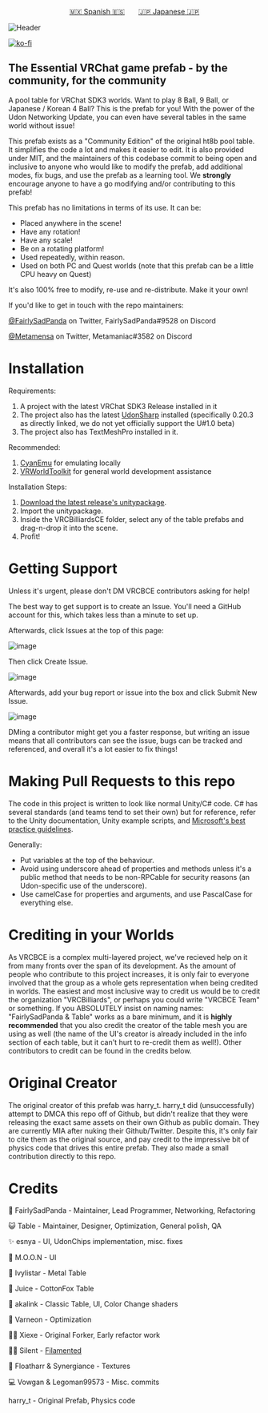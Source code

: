 <p align="center"><a href="https://github.com/VRCBilliards/vrcbce/blob/master/README_es.md">🇲🇽 Spanish 🇪🇸</a> &nbsp;&nbsp;&nbsp;&nbsp;&nbsp; <a href="https://github.com/VRCBilliards/vrcbce/blob/master/README_ja.md">🇯🇵 Japanese 🇯🇵</a></p>

![Header](https://user-images.githubusercontent.com/6299186/173490378-0b81c2a0-b523-4893-96f3-4ac36935066c.png)

[![ko-fi](https://ko-fi.com/img/githubbutton_sm.svg)](https://ko-fi.com/V7V26RCJK)

## The Essential VRChat game prefab - by the community, for the community

A pool table for VRChat SDK3 worlds. Want to play 8 Ball, 9 Ball, or Japanese / Korean 4 Ball? This is the prefab for you! With the power of the Udon Networking Update, you can even have several tables in the same world without issue!

This prefab exists as a "Community Edition" of the original ht8b pool table. It simplifies the code a lot and makes it easier to edit. It is also provided under MIT, and the maintainers of this codebase commit to being open and inclusive to anyone who would like to modify the prefab, add additional modes, fix bugs, and use the prefab as a learning tool. We **strongly** encourage anyone to have a go modifying and/or contributing to this prefab!

This prefab has no limitations in terms of its use. It can be:

- Placed anywhere in the scene!
- Have any rotation!
- Have any scale!
- Be on a rotating platform!
- Used repeatedly, within reason.
- Used on both PC and Quest worlds (note that this prefab can be a little CPU heavy on Quest)

It's also 100% free to modify, re-use and re-distribute. Make it your own!

If you'd like to get in touch with the repo maintainers:

[@FairlySadPanda](https://twitter.com/FairlySadPanda) on Twitter,
FairlySadPanda#9528 on Discord

[@Metamensa](https://twitter.com/Metamensa) on Twitter,
Metamaniac#3582 on Discord

# Installation

Requirements:

1. A project with the latest VRChat SDK3 Release installed in it
2. The project also has the latest [UdonSharp](https://github.com/MerlinVR/UdonSharp/releases/download/v0.20.3/UdonSharp_v0.20.3.unitypackage) installed (specifically 0.20.3 as directly linked, we do not yet officially support the U#1.0 beta)
3. The project also has TextMeshPro installed in it.

Recommended:

1. [CyanEmu](https://github.com/CyanLaser/CyanEmu) for emulating locally
2. [VRWorldToolkit](https://github.com/oneVR/VRWorldToolkit) for general world development assistance

Installation Steps:

1. [Download the latest release's unitypackage](https://github.com/VRCBilliards/vrcbce/releases/latest).
2. Import the unitypackage.
3. Inside the VRCBilliardsCE folder, select any of the table prefabs and drag-n-drop it into the scene.
4. Profit!

# Getting Support

Unless it's urgent, please don't DM VRCBCE contributors asking for help!

The best way to get support is to create an Issue. You'll need a GitHub account for this, which takes less than a minute to set up.

Afterwards, click Issues at the top of this page:

![image](https://user-images.githubusercontent.com/732532/127752254-37061d3a-c13e-4de7-9212-792e17fe6472.png)

Then click Create Issue.

![image](https://user-images.githubusercontent.com/732532/127752268-c46fca03-72cf-4712-96b9-24e47764d791.png)

Afterwards, add your bug report or issue into the box and click Submit New Issue.

![image](https://user-images.githubusercontent.com/732532/127752457-03751bba-df2b-48f0-a220-a9cd699d9974.png)

DMing a contributor might get you a faster response, but writing an issue means that all contributors can see the issue, bugs can be tracked and referenced, and overall it's a lot easier to fix things!

# Making Pull Requests to this repo

The code in this project is written to look like normal Unity/C# code. C# has several standards (and teams tend to set their own) but for reference, refer to the Unity documentation, Unity example scripts, and [Microsoft's best practice guidelines](https://docs.microsoft.com/en-us/dotnet/csharp/programming-guide/inside-a-program/coding-conventions).

  Generally: 
  - Put variables at the top of the behaviour.
  - Avoid using underscore ahead of properties and methods unless it's a public method that needs to be non-RPCable for security reasons (an Udon-specific use of the underscore).
  - Use camelCase for properties and arguments, and use PascalCase for everything else.

# Crediting in your Worlds

As VRCBCE is a complex multi-layered project, we've recieved help on it from many fronts over the span of its development. As the amount of people who contribute to this project increases, it is only fair to everyone involved that the group as a whole gets representation when being credited in worlds. The easiest and most inclusive way to credit us would be to credit the organization "VRCBilliards", or perhaps you could write "VRCBCE Team" or something. If you ABSOLUTELY insist on naming names: "FairlySadPanda & Table" works as a bare minimum, and it is **highly recommended** that you also credit the creator of the table mesh you are using as well (the name of the UI's creator is already included in the info section of each table, but it can't hurt to re-credit them as well!). Other contributors to credit can be found in the credits below.

# Original Creator

The original creator of this prefab was harry_t. harry_t did (unsuccessfully) attempt to DMCA this repo off of Github, but didn't realize that they were releasing the exact same assets on their own Github as public domain. They are currently MIA after nuking their Github/Twitter. Despite this, it's only fair to cite them as the original source, and pay credit to the impressive bit of physics code that drives this entire prefab. They also made a small contribution directly to this repo.

# Credits
🐼 FairlySadPanda - Maintainer, Lead Programmer, Networking, Refactoring

😺 Table - Maintainer, Designer, Optimization, General polish, QA

✨ esnya - UI, UdonChips implementation, misc. fixes

🌙 M.O.O.N - UI

🌳 Ivylistar - Metal Table

🦊 Juice - CottonFox Table

🦈 akalink - Classic Table, UI, Color Change shaders

🚗 Varneon - Optimization

🧙‍♂️ Xiexe - Original Forker, Early refactor work

🧙‍♀️ Silent - [Filamented](https://gitlab.com/s-ilent/filamented)

🎨 Floatharr & Synergiance - Textures

💻 Vowgan & Legoman99573 - Misc. commits

harry_t - Original Prefab, Physics code
